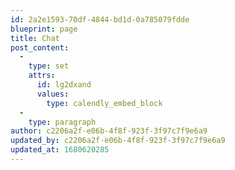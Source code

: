 ```yaml
---
id: 2a2e1593-70df-4844-bd1d-0a785079fdde
blueprint: page
title: Chat
post_content:
  -
    type: set
    attrs:
      id: lg2dxand
      values:
        type: calendly_embed_block
  -
    type: paragraph
author: c2206a2f-e06b-4f8f-923f-3f97c7f9e6a9
updated_by: c2206a2f-e06b-4f8f-923f-3f97c7f9e6a9
updated_at: 1680620285
---
```

